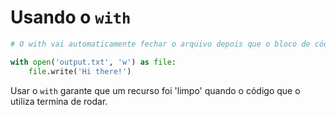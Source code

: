 # Usando o `with`

```python
# O with vai automaticamente fechar o arquivo depois que o bloco de código rodar

with open('output.txt', 'w') as file:
    file.write('Hi there!')
```

Usar o `with` garante que um recurso foi 'limpo' quando o código que o utiliza termina de rodar.
